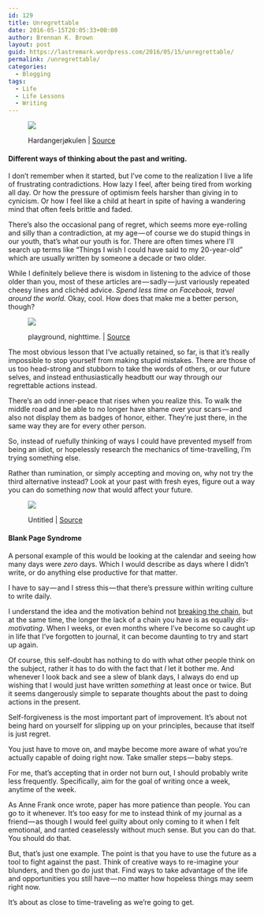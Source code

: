 ```yaml
---
id: 129
title: Unregrettable
date: 2016-05-15T20:05:33+00:00
author: Brennan K. Brown
layout: post
guid: https://lastremark.wordpress.com/2016/05/15/unregrettable/
permalink: /unregrettable/
categories:
  - Blogging
tags:
  - Life
  - Life Lessons
  - Writing
---
```


<figure class="wp-caption">

<img data-width="4000" data-height="3000" src="https://cdn-images-1.medium.com/max/2560/1*QjBd3ycWZzvBL7LUcZ9PjA.jpeg" /> <figcaption class="wp-caption-text">Hardangerjøkulen | <a href="https://www.flickr.com/photos/neilbanas/8753651011" target="_blank" rel="noopener noreferrer">Source</a></figcaption></figure>

#### Different ways of thinking about the past and writing.

<span>I</span> don’t remember when it started, but I’ve come to the realization I live a life of frustrating contradictions. How lazy I feel, after being tired from working all day. Or how the pressure of optimism feels harsher than giving in to cynicism. Or how I feel like a child at heart in spite of having a wandering mind that often feels brittle and faded.

There’s also the occasional pang of regret, which seems more eye-rolling and silly than a contradiction, at my age — of course we do stupid things in our youth, that’s what our youth is for. There are often times where I’ll search up terms like “Things I wish I could have said to my 20-year-old” which are usually written by someone a decade or two older.

<!--more-->

While I definitely believe there is wisdom in listening to the advice of those older than you, most of these articles are — sadly — just variously repeated cheesy lines and clichéd advice. _Spend less time on Facebook, travel around the world._ Okay, cool. How does that make me a better person, though?

<figure class="wp-caption">

<img data-width="1024" data-height="819" src="https://cdn-images-1.medium.com/max/800/1*AqTqAd76nI0zpMy0dPTfUg.jpeg" /> <figcaption class="wp-caption-text">playground, nighttime. | <a href="https://www.flickr.com/photos/brhefele/6321632934" target="_blank" rel="noopener noreferrer">Source</a></figcaption></figure>

<span>T</span>he most obvious lesson that I’ve actually retained, so far, is that it’s really impossible to stop yourself from making stupid mistakes. There are those of us too head-strong and stubborn to take the words of others, or our future selves, and instead enthusiastically headbutt our way through our regrettable actions instead.

There’s an odd inner-peace that rises when you realize this. To walk the middle road and be able to no longer have shame over your scars — and also not display them as badges of honor, either. They’re just there, in the same way they are for every other person.

So, instead of ruefully thinking of ways I could have prevented myself from being an idiot, or hopelessly research the mechanics of time-travelling, I’m trying something else.

Rather than rumination, or simply accepting and moving on, why not try the third alternative instead? Look at your past with fresh eyes, figure out a way you can do something _now_ that would affect your future.

<figure class="wp-caption">

<img data-width="6510" data-height="4345" src="https://cdn-images-1.medium.com/max/600/1*DgDWvPwyoV3fgF3hytqo9w.jpeg" /> <figcaption class="wp-caption-text">Untitled | <a href="https://www.pexels.com/photo/black-and-white-apple-iphone-smartphone-5299/" target="_blank" rel="noopener noreferrer">Source</a></figcaption></figure>

#### Blank Page Syndrome

A personal example of this would be looking at the calendar and seeing how many days were _zero_ days. Which I would describe as days where I didn’t write, or do anything else productive for that matter.

I have to say — and I stress this — that there’s pressure within writing culture to write daily.

<span>I</span> understand the idea and the motivation behind not <a href="https://www.writersstore.com/dont-break-the-chain-jerry-seinfeld/" target="_blank" rel="noopener noreferrer">breaking the chain</a>, but at the same time, the longer the lack of a chain you have is as equally _dis-motivating_. When I weeks, or even months where I’ve become so caught up in life that I’ve forgotten to journal, it can become daunting to try and start up again.

Of course, this self-doubt has nothing to do with what other people think on the subject, rather it has to do with the fact that _I_ let it bother me. And whenever I look back and see a slew of blank days, I always do end up wishing that I would just have written _something_ at least once or twice. But it seems dangerously simple to separate thoughts about the past to doing actions in the present.

Self-forgiveness is the most important part of improvement. It’s about not being hard on yourself for slipping up on your principles, because that itself is just regret.

You just have to move on, and maybe become more aware of what you’re actually capable of doing right now. Take smaller steps — baby steps.

For me, that’s accepting that in order not burn out, I should probably write less frequently. Specifically, aim for the goal of writing once a week, anytime of the week.

As Anne Frank once wrote, paper has more patience than people. You can go to it whenever. It’s too easy for me to instead think of my journal as a friend — as though I would feel guilty about only coming to it when I felt emotional, and ranted ceaselessly without much sense. But you can do that. You should do that.

<span>B</span>ut, that’s just one example. The point is that you have to use the future as a tool to fight against the past. Think of creative ways to re-imagine your blunders, and then go do just that. Find ways to take advantage of the life and opportunities you still have — no matter how hopeless things may seem right now.

It’s about as close to time-traveling as we’re going to get.
